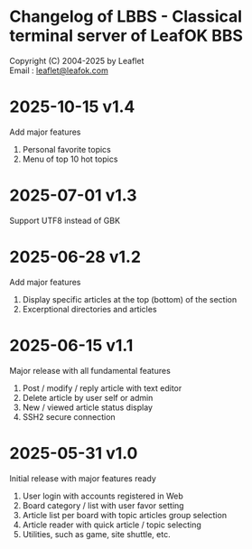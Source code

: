 # Changelog of LBBS - Classical terminal server of LeafOK BBS

Copyright (C) 2004-2025 by Leaflet  
Email : leaflet@leafok.com


2025-10-15  v1.4
=================
Add major features

1. Personal favorite topics  
2. Menu of top 10 hot topics  


2025-07-01  v1.3
=================
Support UTF8 instead of GBK


2025-06-28  v1.2
=================
Add major features

1. Display specific articles at the top (bottom) of the section  
2. Excerptional directories and articles  


2025-06-15  v1.1
=================
Major release with all fundamental features

1. Post / modify / reply article with text editor  
2. Delete article by user self or admin  
3. New / viewed article status display  
4. SSH2 secure connection  


2025-05-31  v1.0
=================
Initial release with major features ready

1. User login with accounts registered in Web  
2. Board category / list with user favor setting  
3. Article list per board with topic articles group selection  
4. Article reader with quick article / topic selecting  
5. Utilities, such as game, site shuttle, etc.  
